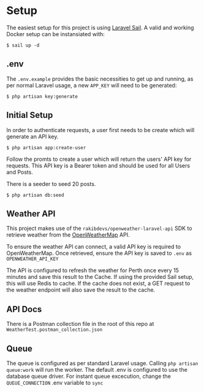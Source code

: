 # Setup
The easiest setup for this project is using [Laravel Sail](https://laravel.com/docs/11.x/sail). A valid and working Docker setup can be instansiated with:

    $ sail up -d

## .env
The `.env.example` provides the basic necessities to get up and running, as per normal Laravel usage, a new `APP_KEY` will need to be generated:

    $ php artisan key:generate

## Initial Setup
In order to authenticate requests, a user first needs to be create which will generate an API key.

    $ php artisan app:create-user

Follow the promts to create a user which will return the users' API key for requests. This API key is a Bearer token and should be used for all Users and Posts.

There is a seeder to seed 20 posts.

    $ php artisan db:seed

## Weather API
This project makes use of the `rakibdevs/openweather-laravel-api` SDK to retrieve weather from the [OpenWeatherMap](https://openweathermap.org/api) API.

To ensure the weather API can connect, a valid API key is required to OpenWeatherMap. Once retrieved, ensure the API key is saved to `.env` as `OPENWEATHER_API_KEY`

The API is configured to refresh the weather for Perth once every 15 minutes and save this result to the Cache. If using the provided Sail setup, this will use Redis to cache. If the cache does not exist, a GET request to the weather endpoint will also save the result to the cache.

## API Docs
There is a Postman collection file in the root of this repo at `WeatherTest.postman_collection.json`

## Queue
The queue is configured as per standard Laravel usage. Calling `php artisan queue:work` will run the worker. The default .env is configured to use the database queue driver. For instant queue excecution, change the `QUEUE_CONNECTION` .env variable to `sync`